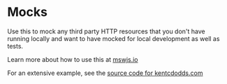 # Mocks

Use this to mock any third party HTTP resources that you don't have running locally and want to have mocked for local
development as well as tests.

Learn more about how to use this at [mswjs.io](https://mswjs.io/)

For an extensive example, see
the [source code for kentcdodds.com](https://github.com/kentcdodds/kentcdodds.com/blob/main/mocks/index.ts)
